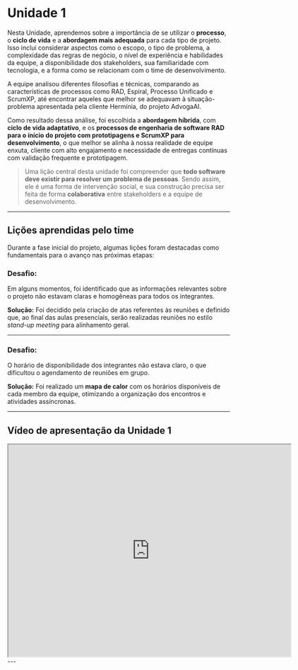 # Unidade 1

Nesta Unidade, aprendemos sobre a importância de se utilizar o **processo**, o **ciclo de vida** e a **abordagem mais adequada** para cada tipo de projeto. Isso inclui considerar aspectos como o escopo, o tipo de problema, a complexidade das regras de negócio, o nível de experiência e habilidades da equipe, a disponibilidade dos stakeholders, sua familiaridade com tecnologia, e a forma como se relacionam com o time de desenvolvimento.

A equipe analisou diferentes filosofias e técnicas, comparando as características de processos como RAD, Espiral, Processo Unificado e ScrumXP, até encontrar aqueles que melhor se adequavam à situação-problema apresentada pela cliente Hermínia, do projeto AdvogaAI.

Como resultado dessa análise, foi escolhida a **abordagem híbrida**, com **ciclo de vida adaptativo**, e os **processos de engenharia de software RAD para o ínício do projeto com prototipagens e ScrumXP para desenvolvimento**, o que melhor se alinha à nossa realidade de equipe enxuta, cliente com alto engajamento e necessidade de entregas contínuas com validação frequente e prototipagem.

> Uma lição central desta unidade foi compreender que **todo software deve existir para resolver um problema de pessoas**. Sendo assim, ele é uma forma de intervenção social, e sua construção precisa ser feita de forma **colaborativa** entre stakeholders e a equipe de desenvolvimento.

---

##  Lições aprendidas pelo time

Durante a fase inicial do projeto, algumas lições foram destacadas como fundamentais para o avanço nas próximas etapas:

###  Desafio:
Em alguns momentos, foi identificado que as informações relevantes sobre o projeto não estavam claras e homogêneas para todos os integrantes.

**Solução:**
Foi decidido pela criação de atas referentes às reuniões e definido que, ao final das aulas presenciais, serão realizadas reuniões no estilo *stand-up meeting* para alinhamento geral.

---

###  Desafio:
O horário de disponibilidade dos integrantes não estava claro, o que dificultou o agendamento de reuniões em grupo.

**Solução:**
Foi realizado um **mapa de calor** com os horários disponíveis de cada membro da equipe, otimizando a organização dos encontros e atividades assíncronas.

---

##  Vídeo de apresentação da Unidade 1

<iframe src="https://drive.google.com/file/d/14YZUzCVOY5TE_fGpV7Thl4VsRrPRsDVO/preview" 
width="640" height="480" allow="autoplay"></iframe>
---

